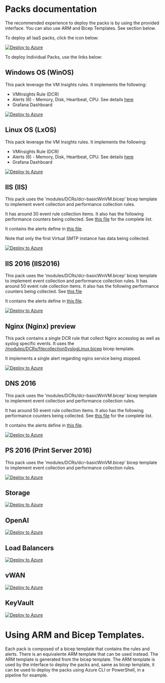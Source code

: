 # Packs documentation

The recommended experience to deploy the packs is by using the provided interface. You can also use ARM and Bicep Templates. See section below.

To deploy all IaaS packs, click the icon below:

[![Deploy to Azure](https://aka.ms/deploytoazurebutton)](https://portal.azure.com/#view/Microsoft_Azure_CreateUIDef/CustomDeploymentBlade/uri/https%3A%2F%2Fraw.githubusercontent.com%2FFehseCorp%2FAzureMonitorStarterPacks%2FvWan%2FPacks%2FAllPacks.json/uiFormDefinitionUri/https%3A%2F%2Fraw.githubusercontent.com%2FFehseCorp%2FAzureMonitorStarterPacks%2FvWan%2FPacks%2FCustomSetup%2Fsetup.json)

To deploy Individual Packs, use the links below:

## Windows OS (WinOS)

This pack leverage the VM Insights rules. It implements the following:
- VMInsights Rule (DCR)
- Alerts (6) - Memory, Disk, Heartbeat, CPU. See details [here](./IaaS/WinOS/VMInsightsAlerts.bicep)
- Grafana Dashboard

[![Deploy to Azure](https://aka.ms/deploytoazurebutton)](https://portal.azure.com/#view/Microsoft_Azure_CreateUIDef/CustomDeploymentBlade/uri/https%3A%2F%2Fraw.githubusercontent.com%2FFehseCorp%2FAzureMonitorStarterPacks%2FvWan%2FPacks%2FIaaS%2FWinOS%2Fmonitoring.json/uiFormDefinitionUri/https%3A%2F%2Fraw.githubusercontent.com%2FFehseCorp%2FAzureMonitorStarterPacks%2FvWan%2FPacks%2FCustomSetup%2Fsetup.json)

## Linux OS (LxOS)

This pack leverage the VM Insights rules. It implements the following:
- VMInsights Rule (DCR)
- Alerts (6) - Memory, Disk, Heartbeat, CPU. See details [here](./IaaS/LxOS/VMInsightsAlerts.bicep)
- Grafana Dashboard

[![Deploy to Azure](https://aka.ms/deploytoazurebutton)](https://portal.azure.com/#view/Microsoft_Azure_CreateUIDef/CustomDeploymentBlade/uri/https%3A%2F%2Fraw.githubusercontent.com%2FFehseCorp%2FAzureMonitorStarterPacks%2FvWan%2FPacks%2FIaaS%2FLxOS%2Fmonitoring.json/uiFormDefinitionUri/https%3A%2F%2Fraw.githubusercontent.com%2FFehseCorp%2FAzureMonitorStarterPacks%2FvWan%2FPacks%2FCustomSetup%2Fsetup.json)

## IIS (IIS)

This pack uses the 'modules/DCRs/dcr-basicWinVM.bicep' bicep template to implement event collection and performance collection rules.

It has around 30 event rule collection items. It also has the following performance counters being collected. See [this file](../Packs/IaaS/IIS/WinIISMonitoring.bicep) for the complete list.

It contains the alerts define in [this file](../Packs/IaaS/IIS/WinIISAlerts.bicep).

Note that only the first Virtual SMTP instance has data being collected.

[![Deploy to Azure](https://aka.ms/deploytoazurebutton)](https://portal.azure.com/#view/Microsoft_Azure_CreateUIDef/CustomDeploymentBlade/uri/https%3A%2F%2Fraw.githubusercontent.com%2FFehseCorp%2FAzureMonitorStarterPacks%2FvWan%2FPacks%2FIaaS%2FIIS%2Fmonitoring.json/uiFormDefinitionUri/https%3A%2F%2Fraw.githubusercontent.com%2FFehseCorp%2FAzureMonitorStarterPacks%2FvWan%2FPacks%2FCustomSetup%2Fsetup.json)


## IIS 2016 (IIS2016)

This pack uses the 'modules/DCRs/dcr-basicWinVM.bicep' bicep template to implement event collection and performance collection rules.
It has around 50 event rule collection items. It also has the following performance counters being collected. See [this file](../Packs/IaaS/IIS2016/WinIIS2016Monitoring.bicep)

It contains the alerts define in [this file](../Packs/IaaS/IIS2016/WinIIS2016Alerts.bicep).

[![Deploy to Azure](https://aka.ms/deploytoazurebutton)](https://portal.azure.com/#view/Microsoft_Azure_CreateUIDef/CustomDeploymentBlade/uri/https%3A%2F%2Fraw.githubusercontent.com%2FFehseCorp%2FAzureMonitorStarterPacks%2FvWan%2FPacks%2FIaaS%2FIIS2016%2Fmonitoring.json/uiFormDefinitionUri/https%3A%2F%2Fraw.githubusercontent.com%2FFehseCorp%2FAzureMonitorStarterPacks%2FvWan%2FPacks%2FCustomSetup%2Fsetup.json)

## Nginx (Nginx) preview

This pack contains a single DCR rule that collect Nginx accesslog as well as syslog specific events. It uses the [/modules/DCRs/filecollectionSyslogLinux.bicep](/modules/DCRs/filecollectionSyslogLinux.bicep) bicep template.

It implements a single alert regarding nginx service being stopped.

[![Deploy to Azure](https://aka.ms/deploytoazurebutton)](https://portal.azure.com/#view/Microsoft_Azure_CreateUIDef/CustomDeploymentBlade/uri/https%3A%2F%2Fraw.githubusercontent.com%2FFehseCorp%2FAzureMonitorStarterPacks%2FvWan%2FPacks%2FIaaS%2FNginx%2Fmonitoring.json/uiFormDefinitionUri/https%3A%2F%2Fraw.githubusercontent.com%2FFehseCorp%2FAzureMonitorStarterPacks%2FvWan%2FPacks%2FCustomSetup%2Fsetup.json)


## DNS 2016

This pack uses the 'modules/DCRs/dcr-basicWinVM.bicep' bicep template to implement event collection and performance collection rules.

It has around 50 event rule collection items. It also has the following performance counters being collected. See [this file](../Packs/IaaS/DNS2016/WinDns2016Monitoring.bicep) for the complete list.

It contains the alerts define in [this file](../Packs/IaaS/DNS2016/WinDns2016Alerts.bicep).

[![Deploy to Azure](https://aka.ms/deploytoazurebutton)](https://portal.azure.com/#view/Microsoft_Azure_CreateUIDef/CustomDeploymentBlade/uri/https%3A%2F%2Fraw.githubusercontent.com%2FFehseCorp%2FAzureMonitorStarterPacks%2FvWan%2FPacks%2FIaaS%2FDNS2016%2Fmonitoring.json/uiFormDefinitionUri/https%3A%2F%2Fraw.githubusercontent.com%2FFehseCorp%2FAzureMonitorStarterPacks%2FvWan%2FPacks%2FCustomSetup%2Fsetup.json)

## PS 2016 (Print Server 2016)

This pack uses the 'modules/DCRs/dcr-basicWinVM.bicep' bicep template to implement event collection and performance collection rules.

[![Deploy to Azure](https://aka.ms/deploytoazurebutton)](https://portal.azure.com/#view/Microsoft_Azure_CreateUIDef/CustomDeploymentBlade/uri/https%3A%2F%2Fraw.githubusercontent.com%2FFehseCorp%2FAzureMonitorStarterPacks%2FvWan%2FPacks%2FIaaS%2FPS2016%2Fmonitoring.json/uiFormDefinitionUri/https%3A%2F%2Fraw.githubusercontent.com%2FFehseCorp%2FAzureMonitorStarterPacks%2FvWan%2FPacks%2FCustomSetup%2Fsetup.json)

## Storage

[![Deploy to Azure](https://aka.ms/deploytoazurebutton)](https://portal.azure.com/#view/Microsoft_Azure_CreateUIDef/CustomDeploymentBlade/uri/https%3A%2F%2Fraw.githubusercontent.com%2FFehseCorp%2FAzureMonitorStarterPacks%2FvWan%2FPacks%2FPaaS%2FStorage%2Fmonitoring.json/uiFormDefinitionUri/https%3A%2F%2Fraw.githubusercontent.com%2FFehseCorp%2FAzureMonitorStarterPacks%2FvWan%2FPacks%2FCustomSetup%2Fsetup.json)


## OpenAI

[![Deploy to Azure](https://aka.ms/deploytoazurebutton)](https://portal.azure.com/#view/Microsoft_Azure_CreateUIDef/CustomDeploymentBlade/uri/https%3A%2F%2Fraw.githubusercontent.com%2FFehseCorp%2FAzureMonitorStarterPacks%2FvWan%2FPacks%2FPaaS%2FOpenAI%2Fmonitoring.json/uiFormDefinitionUri/https%3A%2F%2Fraw.githubusercontent.com%2FFehseCorp%2FAzureMonitorStarterPacks%2FvWan%2FPacks%2FCustomSetup%2Fsetup.json)

## Load Balancers

[![Deploy to Azure](https://aka.ms/deploytoazurebutton)](https://portal.azure.com/#view/Microsoft_Azure_CreateUIDef/CustomDeploymentBlade/uri/https%3A%2F%2Fraw.githubusercontent.com%2FFehseCorp%2FAzureMonitorStarterPacks%2FvWan%2FPacks%2FPlatform%2FNetwork%2FLoadBalancers%2Fmonitoring.json/uiFormDefinitionUri/https%3A%2F%2Fraw.githubusercontent.com%2FFehseCorp%2FAzureMonitorStarterPacks%2FvWan%2FPacks%2FCustomSetup%2Fsetup.json)

## vWAN

[![Deploy to Azure](https://aka.ms/deploytoazurebutton)](https://portal.azure.com/#view/Microsoft_Azure_CreateUIDef/CustomDeploymentBlade/uri/https%3A%2F%2Fraw.githubusercontent.com%2FFehseCorp%2FAzureMonitorStarterPacks%2FvWan%2FPacks%2FPlatform%2FNetwork%2FvWan%2Fmonitoring.json/uiFormDefinitionUri/https%3A%2F%2Fraw.githubusercontent.com%2FFehseCorp%2FAzureMonitorStarterPacks%2FvWan%2FPacks%2FCustomSetup%2Fsetup.json)

## KeyVault

[![Deploy to Azure](https://aka.ms/deploytoazurebutton)](https://portal.azure.com/#view/Microsoft_Azure_CreateUIDef/CustomDeploymentBlade/uri/https%3A%2F%2Fraw.githubusercontent.com%2FFehseCorp%2FAzureMonitorStarterPacks%2FvWan%2FPacks%2FPlatform%2FKeyVault%2Fmonitoring.json/uiFormDefinitionUri/https%3A%2F%2Fraw.githubusercontent.com%2FFehseCorp%2FAzureMonitorStarterPacks%2FvWan%2FPacks%2FCustomSetup%2Fsetup.json)

# Using ARM and Bicep Templates.

Each pack is composed of a bicep template that contains the rules and alerts. There is an equivalente ARM template that can be used instead. The ARM template is generated from the bicep template. The ARM template is used by the interface to deploy the packs and, same as bicep template, it can be used to deploy the packs using Azure CLI or PowerShell, in a pipeline for example.
